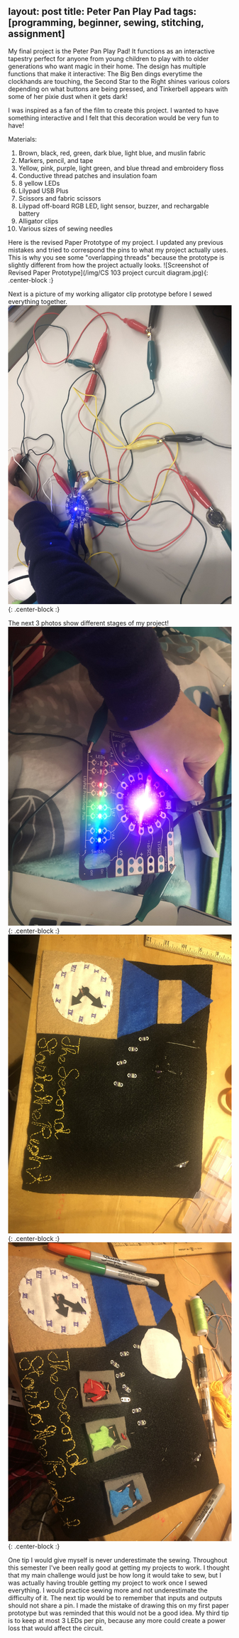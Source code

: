 layout: post
title: Peter Pan Play Pad
tags: [programming, beginner, sewing, stitching, assignment]
---
My final project is the Peter Pan Play Pad!
It functions as an interactive tapestry perfect for anyone from young children to play with to older generations who want magic in their home.
The design has multiple functions that make it interactive:
The Big Ben dings everytime the clockhands are touching,
the Second Star to the Right shines various colors depending on what buttons are being pressed,
and Tinkerbell appears with some of her pixie dust when it gets dark!

I was inspired as a fan of the film to create this project.
I wanted to have something interactive and I felt that this decoration would be very fun to have!

Materials:
1) Brown, black, red, green, dark blue, light blue, and muslin fabric
2) Markers, pencil, and tape
3) Yellow, pink, purple, light green, and blue thread and embroidery floss
4) Conductive thread patches and insulation foam
5) 8 yellow LEDs
6) Lilypad USB Plus
7) Scissors and fabric scissors
8) Lilypad off-board RGB LED, light sensor, buzzer, and rechargable battery
9) Alligator clips
10) Various sizes of sewing needles

Here is the revised Paper Prototype of my project.
I updated any previous mistakes and tried to correspond the pins to what my project actually uses.
This is why you see some "overlapping threads" because the prototype is slightly different from how the project actually looks.
![Screenshot of Revised Paper Prototype](/img/CS 103 project curcuit diagram.jpg){: .center-block :}

Next is a picture of my working alligator clip prototype before I sewed everything together.
![Working Alligator Clip Prototype](/img/IMG_0816.JPG){: .center-block :}

The next 3 photos show different stages of my project!
![Stage 1](/img/IMG_0814.JPG){: .center-block :}
![Stage 2](/img/IMG_0817.JPG){: .center-block :}
![Stage 3](/img/IMG_0819.JPG){: .center-block :}

One tip I would give myself is never underestimate the sewing.
Throughout this semester I've been really good at getting my projects to work.
I thought that my main challenge would just be how long it would take to sew, but I was actually having trouble getting my project to work once I sewed everything.
I would practice sewing more and not underestimate the difficulty of it.
The next tip would be to remember that inputs and outputs should not share a pin.
I made the mistake of drawing this on my first paper prototype but was reminded that this would not be a good idea.
My third tip is to keep at most 3 LEDs per pin, because any more could create a power loss that would affect the circuit.
